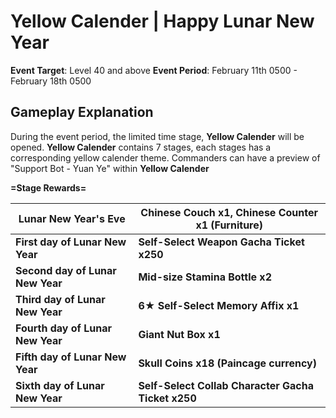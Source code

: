 # Yellow Calender | Happy Lunar New Year

**Event Target**: Level 40 and above
**Event Period**: February 11th 0500 - February 18th 0500

## Gameplay Explanation

During the event period, the limited time stage, **Yellow Calender** will be opened. **Yellow Calender** contains 7 stages, each stages has a corresponding yellow calender theme. Commanders can have a preview of "Support Bot - Yuan Ye" within **Yellow Calender**

**=Stage Rewards=**

| Lunar New Year's Eve             | Chinese Couch x1, Chinese Counter x1 (Furniture)   |
| -------------------------------- | -------------------------------------------------- |
| **First day of Lunar New Year**  | **Self-Select Weapon Gacha Ticket x250**           |
| **Second day of Lunar New Year** | **Mid-size Stamina Bottle x2**                     |
| **Third day of Lunar New Year**  | **6★ Self-Select Memory Affix x1**                 |
| **Fourth day of Lunar New Year** | **Giant Nut Box x1**                               |
| **Fifth day of Lunar New Year**  | **Skull Coins x18 (Paincage currency)**            |
| **Sixth day of Lunar New Year**  | **Self-Select Collab Character Gacha Ticket x250** |

